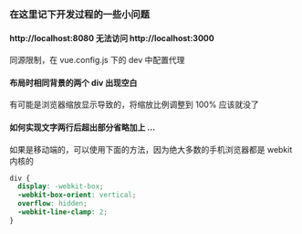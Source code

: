 ### 在这里记下开发过程的一些小问题

#### http://localhost:8080 无法访问 http://localhost:3000

同源限制，在 vue.config.js 下的 dev 中配置代理

#### 布局时相同背景的两个 div 出现空白

有可能是浏览器缩放显示导致的，将缩放比例调整到 100% 应该就没了

#### 如何实现文字两行后超出部分省略加上 ...

如果是移动端的，可以使用下面的方法，因为绝大多数的手机浏览器都是 webkit 内核的

```css
div {
  display: -webkit-box;
  -webkit-box-orient: vertical;
  overflow: hidden;
  -webkit-line-clamp: 2;
}
```
